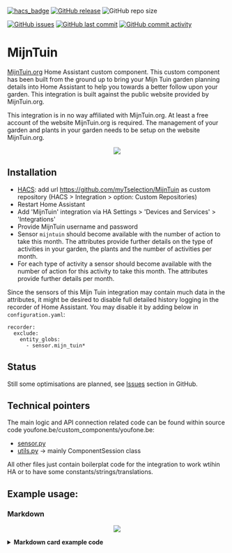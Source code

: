 [![hacs_badge](https://img.shields.io/badge/HACS-Custom-41BDF5.svg)](https://github.com/hacs/integration)
[![GitHub release](https://img.shields.io/github/release/myTselection/MijnTuin.svg)](https://github.com/myTselection/MijnTuin/releases)
![GitHub repo size](https://img.shields.io/github/repo-size/myTselection/MijnTuin.svg)

[![GitHub issues](https://img.shields.io/github/issues/myTselection/MijnTuin.svg)](https://github.com/myTselection/MijnTuin/issues)
[![GitHub last commit](https://img.shields.io/github/last-commit/myTselection/MijnTuin.svg)](https://github.com/myTselection/MijnTuin/commits/master)
[![GitHub commit activity](https://img.shields.io/github/commit-activity/m/myTselection/MijnTuin.svg)](https://github.com/myTselection/MijnTuin/graphs/commit-activity)

# MijnTuin
[MijnTuin.org](https://www.mijntuin.org/) Home Assistant custom component. This custom component has been built from the ground up to bring your Mijn Tuin garden planning details into Home Assistant to help you towards a better follow upon your garden. This integration is built against the public website provided by MijnTuin.org.

This integration is in no way affiliated with MijnTuin.org. At least a free account of the website MijnTuin.org is required. The management of your garden and plants in your garden needs to be setup on the website MijnTuin.org.


<p align="center"><img src="https://raw.githubusercontent.com/myTselection/MijnTuin/master/icon.png"/></p>


## Installation
- [HACS](https://hacs.xyz/): add url https://github.com/myTselection/MijnTuin as custom repository (HACS > Integration > option: Custom Repositories)
- Restart Home Assistant
- Add 'MijnTuin' integration via HA Settings > 'Devices and Services' > 'Integrations'
- Provide MijnTuin username and password
- Sensor `mijntuin` should become available with the number of action to take this month. The attributes provide further details on the type of activities in your garden, the plants and the number of activities per month.
- For each type of activity a sensor should become available with the number of action for this activity to take this month. The attributes provide further details per month.

Since the sensors of this Mijn Tuin integration may contain much data in the attributes, it might be desired to disable full detailed history logging in the recorder of Home Assistant. You may disable it by adding below in `configuration.yaml`:
```
recorder:
  exclude:
    entity_globs:
      - sensor.mijn_tuin*
```

## Status
Still some optimisations are planned, see [Issues](https://github.com/myTselection/MijnTuin/issues) section in GitHub.

## Technical pointers
The main logic and API connection related code can be found within source code youfone.be/custom_components/youfone.be:
- [sensor.py](https://github.com/myTselection/MijnTuin/blob/master/custom_components/MijnTuin/sensor.py)
- [utils.py](https://github.com/myTselection/MijnTuin/blob/master/custom_components/MijnTuin/utils.py) -> mainly ComponentSession class

All other files just contain boilerplat code for the integration to work wtihin HA or to have some constants/strings/translations.

## Example usage: 
### Markdown
<p align="center"><img src="https://raw.githubusercontent.com/myTselection/MijnTuin/master/Markdown%20Card%20example.png"/></p>

<details><summary><b>Markdown card example code</b></summary>

```
type: markdown
content: >-
  ## Activiteiten deze maand: {{states('sensor.mijn_tuin')}}


  {% set activities = states | rejectattr("entity_id","eq","sensor.mijn_tuin") |
  selectattr("entity_id", "match","^sensor.mijn_tuin_*") | list %}

  {% for activity_device in activities %}

  {% set activity = activity_device.entity_id %}

  {% if state_attr(activity,"actionsThisMonth") > 0 %}

  {% set this_month = now().strftime("%B") %}

    <details>
    <summary>
    <b>{{state_attr(activity,'activityType') }}: </b> ({{state_attr(activity,this_month)|length }})</summary>
    {% for plant in state_attr(activity,this_month)  %}
    
    -  <details>
       <summary> 
       <img src="{{ plant.get('photo').get('src') }} " width="30"></img> <b><a href="{{ plant.get('plant_link') }}" target="_blank" title="{{ plant.get('latin_name') }}">{{ plant.get('name') }}</a></b>: {{ plant.get('description') }}</summary>
        {% if plant.get('details','')|length  > 0 %}
        - {{ plant.get('details') }}
        {% endif %}
        
        - <a href="{{ plant.get('link') }}" target="_blank">link</a>
        
        </details>
    
    {% endfor %}

    </details></br>

  {% endif %}

  {% endfor %}


  ### Planten: 

  {% for plant in state_attr('sensor.mijn_tuin','Plants')
  %}[{{plant.get('name')}}]({{plant.get('link')}}
  "{{plant.get('latin_name')}}"), {% endfor %}


```

</details>
